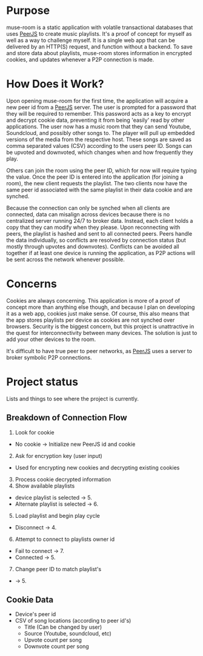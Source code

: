 # Purpose
muse-room is a static application with volatile transactional databases that uses [PeerJS](http://peerjs.com) to create music playlists. It's a proof of concept for myself as well as a way to challenge myself. It is a single web app that can be delivered by an HTTP(S) request, and function without a backend. To save and store data about playlists, muse-room stores information in encrypted cookies, and updates whenever a P2P connection is made.

# How Does it Work?
Upon opening muse-room for the first time, the application will acquire a new peer id from a [PeerJS](http://peerjs.com) server. The user is prompted for a password that they will be required to remember. This password acts as a key to encrypt and decrypt cookie data, preventing it from being 'easily' read by other applications. The user now has a music room that they can send Youtube, Soundcloud, and possibly other songs to. The player will pull up embedded versions of the media from the respective host. These songs are saved as comma separated values (CSV) according to the users peer ID. Songs can be upvoted and downvoted, which changes when and how frequently they play.

Others can join the room using the peer ID, which for now will require typing the value. Once the peer ID is entered into the application (for joining a room), the new client requests the playlist. The two clients now have the same peer id associated with the same playlist in their data cookie and are synched.

Because the connection can only be synched when all clients are connected, data can misalign across devices because there is no centralized server running 24/7 to broker data. Instead, each client holds a copy that they can modify when they please. Upon reconnecting with peers, the playlist is hashed and sent to all connected peers. Peers handle the data individually, so conflicts are resolved by connection status (but mostly through upvotes and downvotes). Conflicts can be avoided all together if at least one device is running the application, as P2P actions will be sent across the network whenever possible.

# Concerns
Cookies are always concerning. This application is more of a proof of concept more than anything else though, and because I plan on developing it as a web app, cookies just make sense. Of course, this also means that the app stores playlists per device as cookies are not synched over browsers. Security is the biggest concern, but this project is unattractive in the quest for interconnectivity between many devices. The solution is just to add your other devices to the room.  

It's difficult to have true peer to peer networks, as [PeerJS](http://peerjs.com) uses a server to broker symbolic P2P connections.

# Project status
Lists and things to see where the project is currently.

## Breakdown of Connection Flow
1. Look for cookie
  - No cookie -> Initialize new PeerJS id and cookie
2. Ask for encryption key (user input)
  - Used for encrypting new cookies and decrypting existing cookies
3. Process cookie decrypted information
4. Show available playlists
  - device playlist is selected -> 5.
  - Alternate playlist is selected -> 6.
5. Load playlist and begin play cycle
  - Disconnect -> 4.
6. Attempt to connect to playlists owner id
  - Fail to connect -> 7.
  - Connected -> 5.
7. Change peer ID to match playlist's
  - -> 5.

## Cookie Data
- Device's peer id
- CSV of song locations (according to peer id's)
  - Title (Can be changed by user)
  - Source (Youtube, soundcloud, etc)
  - Upvote count per song
  - Downvote count per song
